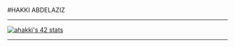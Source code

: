 #HAKKI ABDELAZIZ

---

[![ahakki's 42 stats](https://badge.mediaplus.ma/black/ahakki)](https://github.com/oakoudad/badge42)

---
